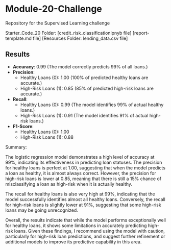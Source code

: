 # Module-20-Challenge
Repository for the Supervised Learning challenge

Starter_Code_20 Folder:
  [credit_risk_classificationipnyb file]
  [report-template.md file]
  [Resources Folder:
    lending_data.csv file]


## Results

- **Accuracy**: 0.99 (The model correctly predicts 99% of all loans.)
- **Precision**:
  - Healthy Loans (0): 1.00 (100% of predicted healthy loans are accurate.)
  - High-Risk Loans (1): 0.85 (85% of predicted high-risk loans are accurate.)
- **Recall**:
  - Healthy Loans (0): 0.99 (The model identifies 99% of actual healthy loans.)
  - High-Risk Loans (1): 0.91 (The model identifies 91% of actual high-risk loans.)
- **F1-Score**:
  - Healthy Loans (0): 1.00
  - High-Risk Loans (1): 0.88

Summary:

The logistic regression model demonstrates a high level of accuracy at 99%, indicating its effectiveness in predicting loan statuses. The precision for healthy loans is perfect at 1.00, suggesting that when the model predicts a loan as healthy, it is almost always correct. However, the precision for high-risk loans is lower at 0.85, meaning that there is still a 15% chance of misclassifying a loan as high-risk when it is actually healthy.

The recall for healthy loans is also very high at 99%, indicating that the model successfully identifies almost all healthy loans. Conversely, the recall for high-risk loans is slightly lower at 91%, suggesting that some high-risk loans may be going unrecognized.

Overall, the results indicate that while the model performs exceptionally well for healthy loans, it shows some limitations in accurately predicting high-risk loans. Given these findings, I recommend using the model with caution, particularly for high-risk loan predictions, and suggest further refinement or additional models to improve its predictive capability in this area.
